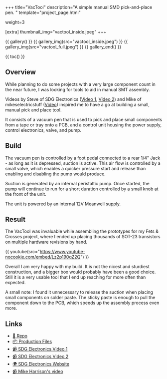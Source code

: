 +++
title="VacTool"
description="A simple manual SMD pick-and-place pen. "
template="project_page.html"

weight=3

[extra]
thumbnail_img="vactool_inside.jpeg"
+++

{{ gallery() }}
    {{ gallery_img(src="vactool_inside.jpeg") }}
    {{ gallery_img(src="vactool_full.jpeg") }}
{{ gallery_end() }}

{{ toc() }}

## Overview

While planning to do some projects with a very large component count in the near future, I was looking for tools to aid in manual
SMT assembly.

Videos by Steve of SDG Electronics ([Video 1](https://www.youtube.com/watch?v=pdGSFc7VjBE),
[Video 2](https://www.youtube.com/watch?v=pdGSFc7VjBE)) and Mike of mikeselectricstuff ([Video](https://www.youtube.com/watch?v=pdGSFc7VjBE))
inspired me to have a go at building a small, manual pick and place tool.

It consists of a vacuum pen that is used to pick and place small components from a
tape or tray onto a PCB, and a control unit housing the power supply, control electronics, valve, and pump.

## Build

The vacuum pen is controlled by a foot pedal connected to a rear 1/4" Jack - as long as it is depressed,
suction is active. This air flow is controlled by a small valve, which enables a quicker pressure
start and release than enabling and disabling the pump would produce.

Suction is generated by an internal peristaltic pump. Once started, the pump will continue to run for
a short duration controlled by a small knob at the front of the unit.

The unit is powered by an internal 12V Meanwell supply.

## Result

The VacTool was invaluable while assembling the prototypes for my Fets & Crosses project, where I ended
up placing thousands of SOT-23 transistors on multiple hardware revisions by hand.

{{ youtube(src="https://www.youtube-nocookie.com/embed/Lz2p190qZ2Q") }}

Overall I am very happy with my build. It is not the nicest and sturdiest construction, and a bigger box would
probably have been a good choice. Still it is a very usable tool that I end up reaching for more often than expected.

A small note: I found it unnecessary to release the suction when placing small components on solder paste.
The sticky paste is enough to pull the component down to the PCB, which speeds up the assembly process even
more.

## Links

- [📁 Repo](https://github.com/schilkp/VacTool)
- [📦 Production Files](https://github.com/schilkp/VacTool/releases/)
- [📹 SDG Electronics Video 1](https://www.youtube.com/watch?v=9G510G2gmdo)
- [📹 SDG Electronics Video 2](https://www.youtube.com/watch?v=1FnGqH_WkL4)
- [🌍 SDG Electronics Website](https://sdgelectronics.co.uk/youtube-videos/a-diy-smd-pick-and-place-tool-for-electronics-assembly/)
- [📹 Mike Harrison's video](https://www.youtube.com/watch?v=pdGSFc7VjBE)

